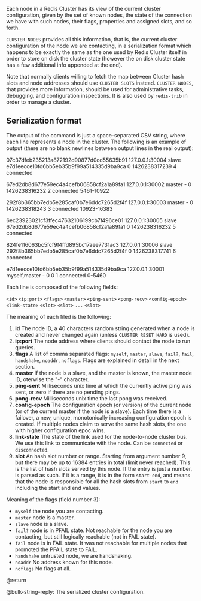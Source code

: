 Each node in a Redis Cluster has its view of the current cluster configuration,
given by the set of known nodes, the state of the connection we have with such
nodes, their flags, properties and assigned slots, and so forth.

`CLUSTER NODES` provides all this information, that is, the current cluster
configuration of the node we are contacting, in a serialization format which
happens to be exactly the same as the one used by Redis Cluster itself in
order to store on disk the cluster state (however the on disk cluster state
has a few additional info appended at the end).

Note that normally clients willing to fetch the map between Cluster
hash slots and node addresses should use `CLUSTER SLOTS` instead.
`CLUSTER NODES`, that provides more information, should be used for
administrative tasks, debugging, and configuration inspections.
It is also used by `redis-trib` in order to manage a cluster.

## Serialization format

The output of the command is just a space-separated CSV string, where
each line represents a node in the cluster. The following is an example
of output (there are no blank newlines between output lines in the real
output):

07c37dfeb235213a872192d90877d0cd55635b91 127.0.0.1:30004 slave e7d1eecce10fd6bb5eb35b9f99a514335d9ba9ca 0 1426238317239 4 connected

67ed2db8d677e59ec4a4cefb06858cf2a1a89fa1 127.0.0.1:30002 master - 0 1426238316232 2 connected 5461-10922

292f8b365bb7edb5e285caf0b7e6ddc7265d2f4f 127.0.0.1:30003 master - 0 1426238318243 3 connected 10923-16383

6ec23923021cf3ffec47632106199cb7f496ce01 127.0.0.1:30005 slave 67ed2db8d677e59ec4a4cefb06858cf2a1a89fa1 0 1426238316232 5 connected

824fe116063bc5fcf9f4ffd895bc17aee7731ac3 127.0.0.1:30006 slave 292f8b365bb7edb5e285caf0b7e6ddc7265d2f4f 0 1426238317741 6 connected

e7d1eecce10fd6bb5eb35b9f99a514335d9ba9ca 127.0.0.1:30001 myself,master - 0 0 1 connected 0-5460

Each line is composed of the following fields:

`<id>` `<ip:port>` `<flags>` `<master>` `<ping-sent>` `<pong-recv>` `<config-epoch>` `<link-state>` `<slot>` `<slot>` `...` `<slot>`

The meaning of each filed is the following:

1. **id** The node ID, a 40 characters random string generated when a node is created and never changed again (unless `CLUSTER RESET HARD` is used).
2. **ip:port** The node address where clients should contact the node to run queries.
3. **flags** A list of comma separated flags: `myself`, `master`, `slave`, `fail?`, `fail`, `handshake`, `noaddr`, `noflags`. Flags are explained in detail in the next section.
4. **master** If the node is a slave, and the master is known, the master node ID, oterwise the "-" character.
5. **ping-sent** Milliseconds unix time at which the currently active ping was sent, or zero if there are no pending pings.
6. **pong-recv** Milliseconds unix time the last pong was received.
7. **config-epoch** The configuration epoch (or version) of the current node (or of the current master if the node is a slave). Each time there is a failover, a new, unique, monotonically increasing configuration epoch is created. If multiple nodes claim to serve the same hash slots, the one with higher configuration epoc wins.
8. **link-state** The state of the link used for the node-to-node cluster bus. We use this link to communicate with the node. Can be `connected` or `disconnected`.
9. **slot** An hash slot number or range. Starting from argument number 9, but there may be up to 16384 entries in total (limit never reached). This is the list of hash slots served by this node. If the entry is just a number, is parsed as such. If it is a range, it is in the form `start-end`, and means that the node is responsible for all the hash slots from `start` to `end` including the start and end values.

Meaning of the flags (field number 3):

* `myself` the node you are contacting.
* `master` node is a master.
* `slave` node is a slave.
* `fail?` node is in PFAIL state. Not reachable for the node you are contacting, but still logically reachable (not in FAIL state).
* `fail` node is in FAIL state. It was not reachable for multiple nodes that promoted the PFAIL state to FAIL.
* `handshake` untrusted node, we are handshaking.
* `noaddr` No address known for this node.
* `noflags` No flags at all.

@return

@bulk-string-reply: The serialized cluster configuration.
